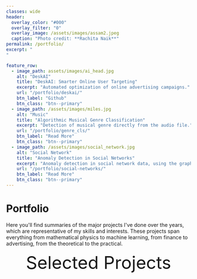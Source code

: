 ```yaml
---
classes: wide
header:
  overlay_color: "#000"
  overlay_filter: "0"
  overlay_image: /assets/images/assam2.jpeg
  caption: "Photo credit: **Rachita Naik**"
permalink: /portfolio/
excerpt: "
"

feature_row:
  - image_path: assets/images/ai_head.jpg
    alt: "DeskAI"
    title: "DeskAI: Smarter Online User Targeting"
    excerpt: "Automated optimization of online advertising campaigns."
    url: "/portfolio/deskai/"
    btn_label: "Github"
    btn_class: "btn--primary"	
  - image_path: /assets/images/miles.jpg
    alt: "Music"
    title: "Algorithmic Musical Genre Classification"
    excerpt: "Detection of musical genre directly from the audio file."
    url: "/portfolio/genre_cls/"
    btn_label: "Read More"
    btn_class: "btn--primary"	
  - image_path: /assets/images/social_network.jpg
    alt: "Social Network"
    title: "Anomaly Detection in Social Networks"
    excerpt: "Anomaly detection in social network data, using the graph resistance."
    url: "/portfolio/social-networks/"
    btn_label: "Read More"
    btn_class: "btn--primary"
---
```


# Portfolio

Here you'll find summaries of the major projects I've done over the years, which
are representative of my skills and interests. These projects span everything
from mathematical physics to machine learning, from finance to advertising, from
the theoretical to the practical.

[comment]: <> (The discussion here is generally non-technical; for the research projects,)

[comment]: <> (related publications can be found in [my resume][1]. There are also links to)

[comment]: <> (documents at the top of each page, which offer more depth. If you're curious)

[comment]: <> (about technical details I've glossed over, feel free to [contact me][2].)


<div style="margin-bottom:1cm" align="center"><font size="55">Selected Projects</font></div>



<!------------------------------- FOOTER --------------------------------->

[1]: /assets/docs/resume.pdf

[2]: mailto:peter@pwills.com
